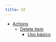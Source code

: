 ```yaml
---
title: UI
---
```


- [Actions](actions)
  - [Delete item](actions/delete-item)
    - [Uso básico](actions/delete-item/uso-basico)
